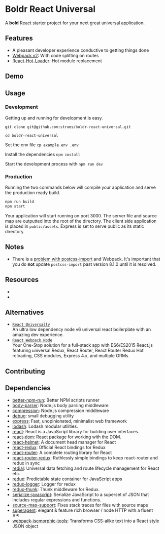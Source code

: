 # Boldr React Universal

A **bold** React starter project for your next great universal application.

## Features
- A pleasant developer experience conductive to getting things done
- [Webpack v2](https://github.com/webpack/webpack): With code splitting on routes
- [React-Hot-Loader](https://github.com/gaearon/react-hot-loader): Hot module replacement

## Demo

## Usage

### Development
Getting up and running for development is easy.  

`git clone git@github.com:strues/boldr-react-universal.git`

`cd boldr-react-universal`  

Set the env file `cp example.env .env`

Install the dependencies `npm install`  

Start the development process with `npm run dev`

### Production
Running the two commands below will compile your application and serve the production ready build.

```bash
npm run build  
npm start
```

Your application will start running on port 3000. The server file and source map are outputted into the root of the directory. The client side application is placed in `public/assets`. Express is set to serve public as its static directory.


## Notes
- There is a [problem with postcss-import](https://github.com/postcss/postcss-import/issues/220) and Webpack. It's important that you do **not** update `postcss-import` past version 8.1.0 until it is resolved.

## Resources
-
-

## Alternatives
- [`React Universally`](https://github.com/ctrlplusb/react-universally)  
An ultra low dependency node v6 universal react boilerplate with an amazing dev experience.
- [`React Webpack Node`](https://github.com/choonkending/react-webpack-node)  
Your One-Stop solution for a full-stack app with ES6/ES2015 React.js featuring universal Redux, React Router, React Router Redux Hot reloading, CSS modules, Express 4.x, and multiple ORMs.


## Contributing


## Dependencies
- [better-npm-run](https://github.com/benoror/better-npm-run): Better NPM scripts runner
- [body-parser](https://github.com/expressjs/body-parser): Node.js body parsing middleware
- [compression](https://github.com/expressjs/compression): Node.js compression middleware
- [debug](https://github.com/visionmedia/debug): small debugging utility
- [express](https://github.com/expressjs/express): Fast, unopinionated, minimalist web framework
- [lodash](https://github.com/lodash/lodash): Lodash modular utilities.
- [react](https://github.com/facebook/react): React is a JavaScript library for building user interfaces.
- [react-dom](https://github.com/facebook/react): React package for working with the DOM.
- [react-helmet](https://github.com/nfl/react-helmet): A document head manager for React
- [react-redux](https://github.com/reactjs/react-redux): Official React bindings for Redux
- [react-router](https://github.com/reactjs/react-router): A complete routing library for React
- [react-router-redux](https://github.com/reactjs/react-router-redux): Ruthlessly simple bindings to keep react-router and redux in sync
- [redial](https://github.com/markdalgleish/redial): Universal data fetching and route lifecycle management for React etc.
- [redux](https://github.com/reactjs/redux): Predictable state container for JavaScript apps
- [redux-logger](https://github.com/fcomb/redux-logger): Logger for redux
- [redux-thunk](https://github.com/gaearon/redux-thunk): Thunk middleware for Redux.
- [serialize-javascript](https://github.com/yahoo/serialize-javascript): Serialize JavaScript to a superset of JSON that includes regular expressions and functions.
- [source-map-support](https://github.com/evanw/node-source-map-support): Fixes stack traces for files with source maps
- [superagent](https://github.com/visionmedia/superagent): elegant &amp; feature rich browser / node HTTP with a fluent API
- [webpack-isomorphic-tools](https://github.com/halt-hammerzeit/webpack-isomorphic-tools): Transforms CSS-alike text into a React style JSON object
